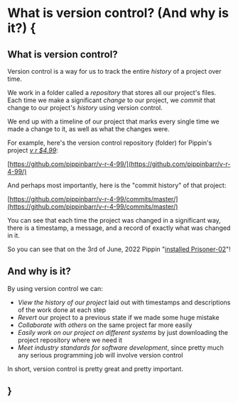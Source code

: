# What is version control? (And why is it?) {

## What is version control?

Version control is a way for us to track the entire *history* of a project over time. 

We work in a folder called a *repository* that stores all our project's files. Each time we make a significant *change* to our project, we *commit* that change to our project's *history* using version control.

We end up with a timeline of our project that marks every single time we made a change to it, as well as what the changes were.

For example, here's the version control repository (folder) for Pippin's project [*v r $4.99*](https://pippinbarr.com/v-r-4-99/info/):

[https://github.com/pippinbarr/v-r-4-99/](https://github.com/pippinbarr/v-r-4-99/)

And perhaps most importantly, here is the "commit history" of that project:

[https://github.com/pippinbarr/v-r-4-99/commits/master/](https://github.com/pippinbarr/v-r-4-99/commits/master/)

You can see that each time the project was changed in a significant way, there is a timestamp, a message, and a record of exactly what was changed in it.

So you can see that on the 3rd of June, 2022 Pippin "[installed Prisoner-02](https://github.com/pippinbarr/v-r-4-99/commit/78e4e1209a4fb06d78d106abac1ada64c65b03dc)"!

## And why is it?

By using version control we can:

- *View the history of our project* laid out with timestamps and descriptions of the work done at each step
- *Revert* our project to a previous state if we made some huge mistake
- *Collaborate with others* on the same project far more easily
- *Easily work on our project on different systems* by just downloading the project repository where we need it
- *Meet industry standards for software development*, since pretty much any serious programming job will involve version control

In short, version control is pretty great and pretty important.

## }